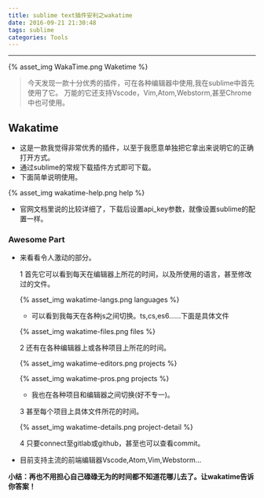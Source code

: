 ```yaml
---
title: sublime text插件安利之wakatime
date: 2016-09-21 21:30:48
tags: sublime
categories: Tools
---
```


<hr>

{% asset_img WakaTime.png Waketime %}

<blockquote>
	今天发现一款十分优秀的插件，可在各种编辑器中使用,我在sublime中首先使用了它。
	万能的它还支持Vscode，Vim,Atom,Webstorm,甚至Chrome中也可使用。

</blockquote>

<!-- more-->

## Wakatime

*  这是一款我觉得非常优秀的插件，以至于我愿意单独把它拿出来说明它的正确打开方式。
*  通过sublime的常规下载插件方式即可下载。
*  下面简单说明使用。

{% asset_img wakatime-help.png help %}

*  官网文档里说的比较详细了，下载后设置api_key参数，就像设置sublime的配置一样。

### Awesome Part

*  来看看令人激动的部分。

   1  首先它可以看到每天在编辑器上所花的时间，以及所使用的语言，甚至修改过的文件。

   {% asset_img wakatime-langs.png languages %}

   *  可以看到我每天在各种js之间切换。ts,cs,es6……下面是具体文件

   {% asset_img wakatime-files.png files %}

   2  还有在各种编辑器上或各种项目上所花的时间。

   {% asset_img wakatime-editors.png projects %}

   {% asset_img wakatime-pros.png projects %}

   *  我也在各种项目和编辑器之间切换(好不专一)。

   3  甚至每个项目上具体文件所花的时间。

   {% asset_img wakatime-details.png project-detail %}

   4  只要connect至gitlab或github，甚至也可以查看commit。

*  目前支持主流的前端编辑器Vscode,Atom,Vim,Webstorm...


**小结：再也不用担心自己碌碌无为的时间都不知道花哪儿去了。让wakatime告诉你答案！**


